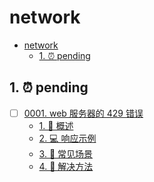 # network

<!-- region:toc -->

- [network](#network)
  - [1. ⏰ pending](#1--pending)

<!-- endregion:toc -->

## 1. ⏰ pending


- [ ] [0001. web 服务器的 429 错误](https://github.com/tnotesjs/TNotes.network/tree/main/notes/0001.%20web%20%E6%9C%8D%E5%8A%A1%E5%99%A8%E7%9A%84%20429%20%E9%94%99%E8%AF%AF/README.md)
  - [1. 📝 概述](https://github.com/tnotesjs/TNotes.network/tree/main/notes/0001.%20web%20%E6%9C%8D%E5%8A%A1%E5%99%A8%E7%9A%84%20429%20%E9%94%99%E8%AF%AF/README.md#1--概述)
  - [2. 💻 响应示例](https://github.com/tnotesjs/TNotes.network/tree/main/notes/0001.%20web%20%E6%9C%8D%E5%8A%A1%E5%99%A8%E7%9A%84%20429%20%E9%94%99%E8%AF%AF/README.md#2--响应示例)
  - [3. 📒 常见场景](https://github.com/tnotesjs/TNotes.network/tree/main/notes/0001.%20web%20%E6%9C%8D%E5%8A%A1%E5%99%A8%E7%9A%84%20429%20%E9%94%99%E8%AF%AF/README.md#3--常见场景)
  - [4. 📒 解决方法](https://github.com/tnotesjs/TNotes.network/tree/main/notes/0001.%20web%20%E6%9C%8D%E5%8A%A1%E5%99%A8%E7%9A%84%20429%20%E9%94%99%E8%AF%AF/README.md#4--解决方法)

